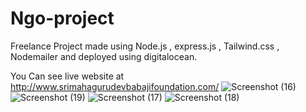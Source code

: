 # Ngo-project

Freelance Project made using Node.js , express.js , Tailwind.css , Nodemailer and deployed using digitalocean.

You Can see live website at http://www.srimahagurudevbabajifoundation.com/
![Screenshot (16)](https://user-images.githubusercontent.com/47221162/145676899-e2ff446c-5b5e-4797-a7df-0a6c5d443512.png)
![Screenshot (19)](https://user-images.githubusercontent.com/47221162/145676900-2b93c11d-da75-4c41-b174-877e2fb7fe4d.png)
![Screenshot (17)](https://user-images.githubusercontent.com/47221162/145676901-8539ee0f-1a9b-49d1-9a5d-604e92dfc4a1.png)
![Screenshot (18)](https://user-images.githubusercontent.com/47221162/145676904-87c9a797-33cf-48b1-84d3-df97e21c1ab3.png)
